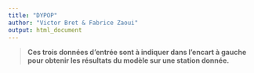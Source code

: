 ```yaml
---
title: "DYPOP"
author: "Victor Bret & Fabrice Zaoui"
output: html_document
---
```


>  **Ces trois données d’entrée sont à indiquer dans l’encart à gauche pour obtenir les résultats du modèle sur une station donnée.**


